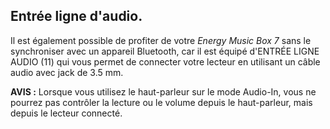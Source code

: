 ## Entrée ligne d'audio.

Il est également possible de profiter de votre *Energy Music Box 7* sans le synchroniser avec un appareil Bluetooth, car il est équipé d'ENTRÉE LIGNE AUDIO (11) qui vous permet de connecter votre lecteur en utilisant un câble audio avec jack de 3.5 mm.

**AVIS :** Lorsque vous utilisez le haut-parleur sur le mode Audio-In, vous ne pourrez pas contrôler la lecture ou le volume depuis le haut-parleur, mais depuis le lecteur connecté.
